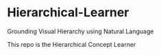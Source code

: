 # Hierarchical-Learner
 Grounding Visual Hierarchy using Natural Language

This repo is the Hierarchical Concept Learner